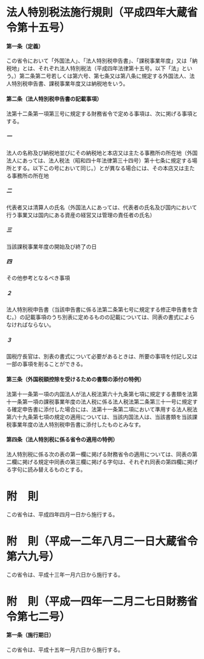 # 法人特別税法施行規則（平成四年大蔵省令第十五号）
#### 第一条（定義）
この省令において「外国法人」、「法人特別税申告書」、「課税事業年度」又は「納税地」とは、それぞれ法人特別税法（平成四年法律第十五号。以下「法」という。）第二条第二号若しくは第六号、第七条又は第八条に規定する外国法人、法人特別税申告書、課税事業年度又は納税地をいう。
#### 第二条（法人特別税申告書の記載事項）
法第十二条第一項第三号に規定する財務省令で定める事項は、次に掲げる事項とする。
##### 一
法人の名称及び納税地並びにその納税地と本店又は主たる事務所の所在地（外国法人にあっては、法人税法（昭和四十年法律第三十四号）第十七条に規定する場所とする。以下この号において同じ。）とが異なる場合には、その本店又は主たる事務所の所在地
##### 二
代表者又は清算人の氏名（外国法人にあっては、代表者の氏名及び国内において行う事業又は国内にある資産の経営又は管理の責任者の氏名）
##### 三
当該課税事業年度の開始及び終了の日
##### 四
その他参考となるべき事項
##### ２
法人特別税申告書（当該申告書に係る法第二条第七号に規定する修正申告書を含む。）の記載事項のうち別表に定めるものの記載については、同表の書式によらなければならない。
##### ３
国税庁長官は、別表の書式について必要があるときは、所要の事項を付記し又は一部の事項を削ることができる。
#### 第三条（外国税額控除を受けるための書類の添付の特例）
法第十一条第一項の内国法人が法人税法第六十九条第七項に規定する書類を法第十一条第一項の課税事業年度の法人税に係る法人税法第二条第三十一号に規定する確定申告書に添付した場合には、法第十一条第二項において準用する法人税法第六十九条第七項の規定の適用については、当該内国法人は、当該書類を当該課税事業年度の法人特別税申告書に添付したものとみなす。
#### 第四条（法人特別税に係る省令の適用の特例）
法人特別税に係る次の表の第一欄に掲げる財務省令の適用については、同表の第二欄に掲げる規定中同表の第三欄に掲げる字句は、それぞれ同表の第四欄に掲げる字句に読み替えるものとする。
# 附　則
この省令は、平成四年四月一日から施行する。
# 附　則（平成一二年八月二一日大蔵省令第六九号）
この省令は、平成十三年一月六日から施行する。
# 附　則（平成一四年一二月二七日財務省令第七二号）
#### 第一条（施行期日）
この省令は、平成十五年一月六日から施行する。
